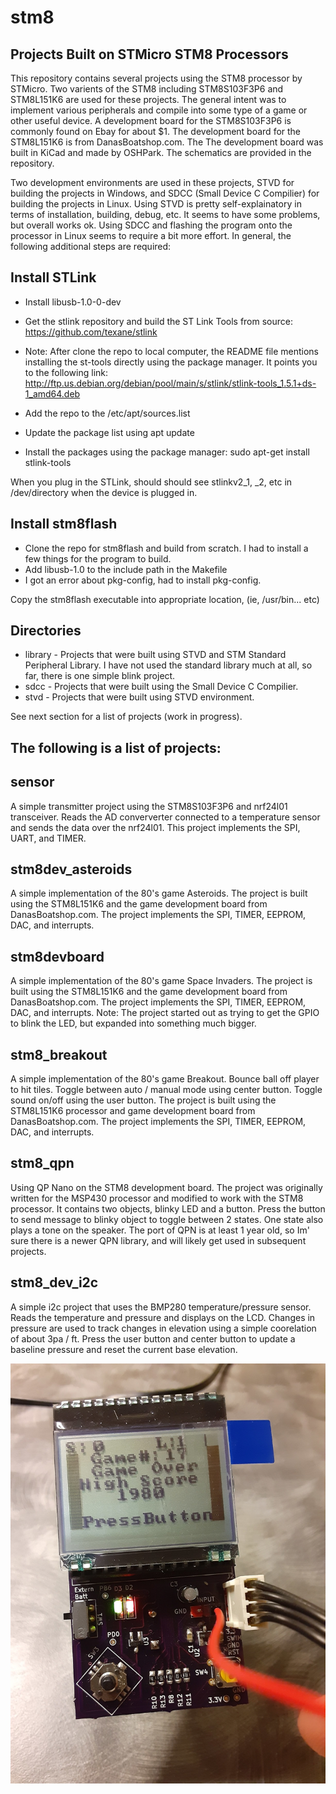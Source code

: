 # stm8
Projects Built on STMicro STM8 Processors
------------------------------------------
This repository contains several projects using the STM8 processor by STMicro.  Two varients of the STM8 including STM8S103F3P6 and  STM8L151K6 are used for these projects.  The general intent was to implement various peripherals and compile into some type of a game or other useful device.  A development board for the STM8S103F3P6 is commonly found on Ebay for about $1.  The development board for the STM8L151K6 is from DanasBoatshop.com.  The The development board was built in KiCad and made by OSHPark.  The schematics are provided in the repository.

Two development environments are used in these projects, STVD for building the projects in Windows, and SDCC (Small Device C Compilier) for building the projects in Linux.  Using STVD is pretty self-explainatory in terms of installation, building, debug, etc.  It seems to have some problems, but overall works ok.  Using SDCC and flashing the program onto the processor in Linux seems to require a bit more effort.  In general, the following additional steps are required:

## Install STLink
* Install libusb-1.0-0-dev
* Get the stlink repository and build the ST Link Tools from source: https://github.com/texane/stlink

* Note: After clone the repo to local computer, the README file mentions installing the st-tools directly using the package manager.  It points you to the following link: http://ftp.us.debian.org/debian/pool/main/s/stlink/stlink-tools_1.5.1+ds-1_amd64.deb

* Add the repo to the /etc/apt/sources.list
* Update the package list using apt update
* Install the packages using the package manager: sudo apt-get install stlink-tools

When you plug in the STLink, should should see stlinkv2_1, _2, etc in /dev/directory when the device is plugged in.

## Install stm8flash
* Clone the repo for stm8flash and build from scratch.  I had to install a few things for the program to build.
* Add libusb-1.0 to the include path in the Makefile
* I got an error about pkg-config, had to install pkg-config.

Copy the stm8flash executable into appropriate location, (ie, /usr/bin... etc)


Directories
-----------
* library - Projects that were built using STVD and STM Standard Peripheral Library.  I have not used the standard library much at all, so far, there is one simple blink project.
* sdcc - Projects that were built using the Small Device C Compilier.
* stvd - Projects that were built using STVD environment.

See next section for a list of projects (work in progress).



The following is a list of projects:
------------------------------------

sensor
------
A simple transmitter project using the STM8S103F3P6 and nrf24l01 transceiver.  Reads the AD conververter connected to a temperature sensor and sends the data over the nrf24l01.  This project implements the SPI, UART, and TIMER.

stm8dev_asteroids
-----------------
A simple implementation of the 80's game Asteroids.  The project is built using the STM8L151K6 and the game development board from DanasBoatshop.com.  The project implements the SPI, TIMER, EEPROM, DAC, and interrupts.

stm8devboard
------------
A simple implementation of the 80's game Space Invaders.  The project is built using the STM8L151K6 and the game development board from DanasBoatshop.com.  The project implements the SPI, TIMER, EEPROM, DAC, and interrupts.  Note:  The project started out as trying to get the GPIO to blink the LED, but expanded into something much bigger.

stm8_breakout
-------------
A simple implementation of the 80's game Breakout.  Bounce ball off player to hit tiles.  Toggle between auto / manual mode using center button.  Toggle sound on/off using the user button.  The project is built using the STM8L151K6 processor and game development board from DanasBoatshop.com.  The project implements the SPI, TIMER, EEPROM, DAC, and interrupts.

stm8_qpn
--------
Using QP Nano on the STM8 development board.  The project was originally written for the MSP430 processor and modified to work with the STM8 processor.  It contains two objects, blinky LED and a button.  Press the button to send message to blinky object to toggle between 2 states.  One state also plays a tone on the speaker.  The port of QPN is at least 1 year old, so Im' sure there is a newer QPN library, and will likely get used in subsequent projects.

stm8_dev_i2c
------------
A simple i2c project that uses the BMP280 temperature/pressure sensor.  Reads the temperature and pressure and displays on the LCD.  Changes in pressure are used to track changes in elevation using a simple coorelation of about 3pa / ft.  Press the user button and center button to update a baseline pressure and reset the current base elevation.



![alt text](https://raw.githubusercontent.com/danaolcott/stm8/master/source/stvd/stm8devboard_schematics/stm8_dev2.jpg)



